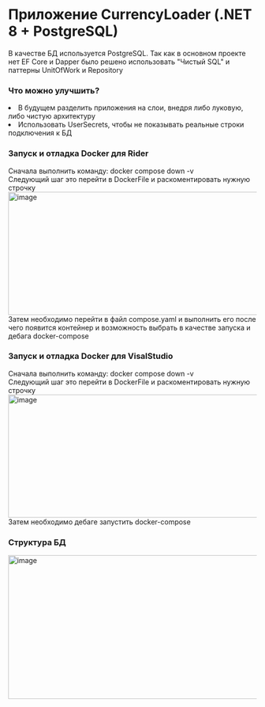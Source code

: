 <h1>Приложение CurrencyLoader (.NET 8 + PostgreSQL)</h1>

В качестве БД используется PostgreSQL. 
Так как в основном проекте нет EF Core и Dapper было решено использовать "Чистый SQL" и паттерны UnitOfWork и Repository

<h3>Что можно улучшить?</h3>

<li>В будущем разделить приложения на слои, внедря либо луковую, либо чистую архитектуру</li>
<li>Использовать UserSecrets, чтобы не показывать реальные строки подключения к БД</li>

<h3>Запуск и отладка Docker для Rider</h3>
<div>Сначала выполнить команду: docker compose down -v </div>
<div>Следующий шаг это перейти в DockerFile и раскоментировать нужную строчку </div>
<img width="716" height="249" alt="image" src="https://github.com/user-attachments/assets/7fa35453-6843-4aa4-a152-8e05b8bc8851" />
<div>Затем необходимо перейти в файл compose.yaml и выполнить его после чего появится контейнер и возможность выбрать в качестве запуска и дебага docker-compose</div>

<h3>Запуск и отладка Docker для VisalStudio</h3>
<div>Сначала выполнить команду: docker compose down -v </div>
<div>Следующий шаг это перейти в DockerFile и раскоментировать нужную строчку </div>
<img width="716" height="249" alt="image" src="https://github.com/user-attachments/assets/7fa35453-6843-4aa4-a152-8e05b8bc8851" />
<div>Затем необходимо дебаге запустить docker-compose</div>

<h3>Структура БД</h3>
<img width="612" height="291" alt="image" src="https://github.com/user-attachments/assets/7659b9a7-20b9-47dc-adf9-fec3673dbeeb" />
